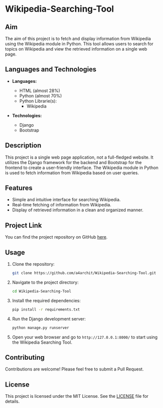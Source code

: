 # Wikipedia-Searching-Tool



## Aim
The aim of this project is to fetch and display information from Wikipedia using the Wikipedia module in Python. This tool allows users to search for topics on Wikipedia and view the retrieved information on a single web page.

## Languages and Technologies
- **Languages:** 
  - HTML (almost 28%)
  - Python (almost 70%)
  - Python Librarie(s):
    - Wikipedia
      
- **Technologies:** 
  - Django
  - Bootstrap

## Description
This project is a single web page application, not a full-fledged website. It utilizes the Django framework for the backend and Bootstrap for the frontend to create a user-friendly interface. The Wikipedia module in Python is used to fetch information from Wikipedia based on user queries.

## Features
- Simple and intuitive interface for searching Wikipedia.
- Real-time fetching of information from Wikipedia.
- Display of retrieved information in a clean and organized manner.

## Project Link
You can find the project repository on GitHub [here](https://github.com/a4archit/Wikipedia-Searching-Tool).

## Usage
1. Clone the repository:
    ```bash
    git clone https://github.com/a4archit/Wikipedia-Searching-Tool.git
    ```
2. Navigate to the project directory:
    ```bash
    cd Wikipedia-Searching-Tool
    ```
3. Install the required dependencies:
    ```bash
    pip install -r requirements.txt
    ```
4. Run the Django development server:
    ```bash
    python manage.py runserver
    ```
5. Open your web browser and go to `http://127.0.0.1:8000/` to start using the Wikipedia Searching Tool.

## Contributing
Contributions are welcome! Please feel free to submit a Pull Request.

## License
This project is licensed under the MIT License. See the [LICENSE](LICENSE) file for details.
